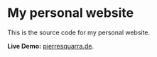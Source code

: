 # My personal website

This is the source code for my personal website.

**Live Demo:** [pierresquarra.de](https://pierresquarra.de).